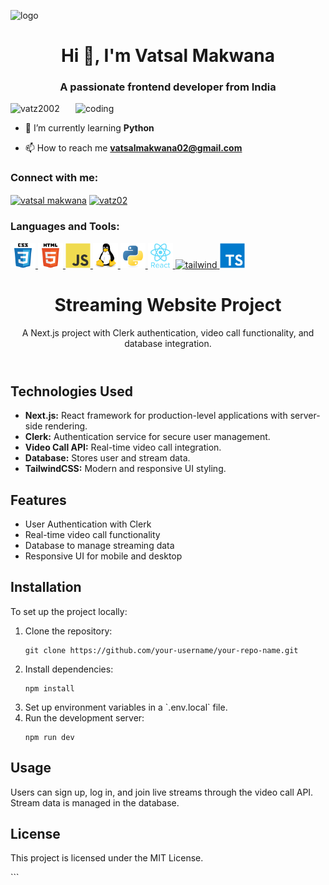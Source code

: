 ![logo](https://github.com/user-attachments/assets/08e73a00-7e46-45b8-a4a4-4bc42daccb58)



<h1 align="center">Hi 👋, I'm Vatsal Makwana</h1>
<h3 align="center">A passionate frontend developer from India</h3>

<img align="right" alt="coding" width="400" src="https://user-images.githubusercontent.com/55389276/140866485-8fb1c876-9a8f-4d6a-98dc-08c4981eaf70.gif">   

<p align="left"> <img src="https://komarev.com/ghpvc/?username=vatz2002&label=Profile%20views&color=0e75b6&style=flat" alt="vatz2002" /> </p>

- 🌱 I’m currently learning **Python**

- 📫 How to reach me **vatsalmakwana02@gmail.com**

<h3 align="left">Connect with me:</h3>
<p align="left">
<a href="https://linkedin.com/in/vatsal makwana" target="blank"><img align="center" src="https://raw.githubusercontent.com/rahuldkjain/github-profile-readme-generator/master/src/images/icons/Social/linked-in-alt.svg" alt="vatsal makwana" height="30" width="40" /></a>
<a href="https://instagram.com/vatz02" target="blank"><img align="center" src="https://raw.githubusercontent.com/rahuldkjain/github-profile-readme-generator/master/src/images/icons/Social/instagram.svg" alt="vatz02" height="30" width="40" /></a>
</p>

<h3 align="left">Languages and Tools:</h3>
<p align="left"> <a href="https://www.w3schools.com/css/" target="_blank" rel="noreferrer"> <img src="https://raw.githubusercontent.com/devicons/devicon/master/icons/css3/css3-original-wordmark.svg" alt="css3" width="40" height="40"/> </a> <a href="https://www.w3.org/html/" target="_blank" rel="noreferrer"> <img src="https://raw.githubusercontent.com/devicons/devicon/master/icons/html5/html5-original-wordmark.svg" alt="html5" width="40" height="40"/> </a> <a href="https://developer.mozilla.org/en-US/docs/Web/JavaScript" target="_blank" rel="noreferrer"> <img src="https://raw.githubusercontent.com/devicons/devicon/master/icons/javascript/javascript-original.svg" alt="javascript" width="40" height="40"/> </a> <a href="https://www.linux.org/" target="_blank" rel="noreferrer"> <img src="https://raw.githubusercontent.com/devicons/devicon/master/icons/linux/linux-original.svg" alt="linux" width="40" height="40"/> </a> <a href="https://www.python.org" target="_blank" rel="noreferrer"> <img src="https://raw.githubusercontent.com/devicons/devicon/master/icons/python/python-original.svg" alt="python" width="40" height="40"/> </a> <a href="https://reactjs.org/" target="_blank" rel="noreferrer"> <img src="https://raw.githubusercontent.com/devicons/devicon/master/icons/react/react-original-wordmark.svg" alt="react" width="40" height="40"/> </a> <a href="https://tailwindcss.com/" target="_blank" rel="noreferrer"> <img src="https://www.vectorlogo.zone/logos/tailwindcss/tailwindcss-icon.svg" alt="tailwind" width="40" height="40"/> </a> <a href="https://www.typescriptlang.org/" target="_blank" rel="noreferrer"> <img src="https://raw.githubusercontent.com/devicons/devicon/master/icons/typescript/typescript-original.svg" alt="typescript" width="40" height="40"/> </a> </p>



  <header>
      <h1>Streaming Website Project</h1>
      <p>A Next.js project with Clerk authentication, video call functionality, and database integration.</p>
    </header>

  <section id="technologies-used">
      <h2>Technologies Used</h2>
      <ul>
        <li><strong>Next.js:</strong> React framework for production-level applications with server-side rendering.</li>
        <li><strong>Clerk:</strong> Authentication service for secure user management.</li>
        <li><strong>Video Call API:</strong> Real-time video call integration.</li>
        <li><strong>Database:</strong> Stores user and stream data.</li>
        <li><strong>TailwindCSS:</strong> Modern and responsive UI styling.</li>
      </ul>
    </section>

   <section id="features">
      <h2>Features</h2>
      <ul>
        <li>User Authentication with Clerk</li>
        <li>Real-time video call functionality</li>
        <li>Database to manage streaming data</li>
        <li>Responsive UI for mobile and desktop</li>
      </ul>
    </section>

   <section id="installation">
      <h2>Installation</h2>
      <p>To set up the project locally:</p>
      <ol>
        <li>Clone the repository:
          <pre><code>git clone https://github.com/your-username/your-repo-name.git</code></pre>
        </li>
        <li>Install dependencies:
          <pre><code>npm install</code></pre>
        </li>
        <li>Set up environment variables in a `.env.local` file.</li>
        <li>Run the development server:
          <pre><code>npm run dev</code></pre>
        </li>
      </ol>
    </section>

   <section id="usage">
      <h2>Usage</h2>
      <p>Users can sign up, log in, and join live streams through the video call API. Stream data is managed in the database.</p>
    </section>

   <section id="license">
      <h2>License</h2>
      <p>This project is licensed under the MIT License.</p>
    </section>
```





